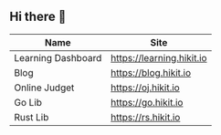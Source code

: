 ## Hi there 👋
|Name|Site|
|---|---|
|Learning Dashboard|https://learning.hikit.io|
|Blog|https://blog.hikit.io|
|Online Judget|https://oj.hikit.io|
|Go Lib|https://go.hikit.io|
|Rust Lib|https://rs.hikit.io|


<!--

**Here are some ideas to get you started:**

🙋‍♀️ A short introduction - what is your organization all about?
🌈 Contribution guidelines - how can the community get involved?
👩‍💻 Useful resources - where can the community find your docs? Is there anything else the community should know?
🍿 Fun facts - what does your team eat for breakfast?
🧙 Remember, you can do mighty things with the power of [Markdown](https://docs.github.com/github/writing-on-github/getting-started-with-writing-and-formatting-on-github/basic-writing-and-formatting-syntax)
-->
